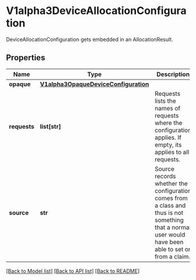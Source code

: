 # V1alpha3DeviceAllocationConfiguration

DeviceAllocationConfiguration gets embedded in an AllocationResult.
## Properties
Name | Type | Description | Notes
------------ | ------------- | ------------- | -------------
**opaque** | [**V1alpha3OpaqueDeviceConfiguration**](V1alpha3OpaqueDeviceConfiguration.md) |  | [optional] 
**requests** | **list[str]** | Requests lists the names of requests where the configuration applies. If empty, its applies to all requests. | [optional] 
**source** | **str** | Source records whether the configuration comes from a class and thus is not something that a normal user would have been able to set or from a claim. | 

[[Back to Model list]](../README.md#documentation-for-models) [[Back to API list]](../README.md#documentation-for-api-endpoints) [[Back to README]](../README.md)


